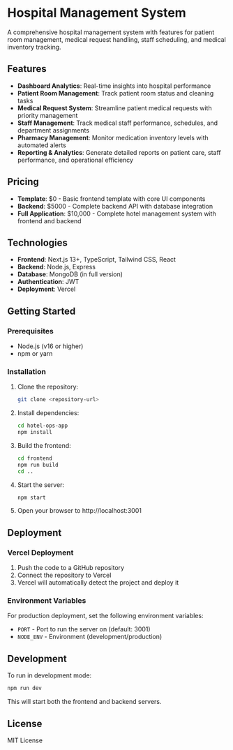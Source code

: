 # Hospital Management System

A comprehensive hospital management system with features for patient room management, medical request handling, staff scheduling, and medical inventory tracking.

## Features

- **Dashboard Analytics**: Real-time insights into hospital performance
- **Patient Room Management**: Track patient room status and cleaning tasks
- **Medical Request System**: Streamline patient medical requests with priority management
- **Staff Management**: Track medical staff performance, schedules, and department assignments
- **Pharmacy Management**: Monitor medication inventory levels with automated alerts
- **Reporting & Analytics**: Generate detailed reports on patient care, staff performance, and operational efficiency

## Pricing

- **Template**: $0 - Basic frontend template with core UI components
- **Backend**: $5000 - Complete backend API with database integration
- **Full Application**: $10,000 - Complete hotel management system with frontend and backend

## Technologies

- **Frontend**: Next.js 13+, TypeScript, Tailwind CSS, React
- **Backend**: Node.js, Express
- **Database**: MongoDB (in full version)
- **Authentication**: JWT
- **Deployment**: Vercel

## Getting Started

### Prerequisites

- Node.js (v16 or higher)
- npm or yarn

### Installation

1. Clone the repository:
   ```bash
   git clone <repository-url>
   ```

2. Install dependencies:
   ```bash
   cd hotel-ops-app
   npm install
   ```

3. Build the frontend:
   ```bash
   cd frontend
   npm run build
   cd ..
   ```

4. Start the server:
   ```bash
   npm start
   ```

5. Open your browser to http://localhost:3001

## Deployment

### Vercel Deployment

1. Push the code to a GitHub repository
2. Connect the repository to Vercel
3. Vercel will automatically detect the project and deploy it

### Environment Variables

For production deployment, set the following environment variables:

- `PORT` - Port to run the server on (default: 3001)
- `NODE_ENV` - Environment (development/production)

## Development

To run in development mode:

```bash
npm run dev
```

This will start both the frontend and backend servers.

## License

MIT License